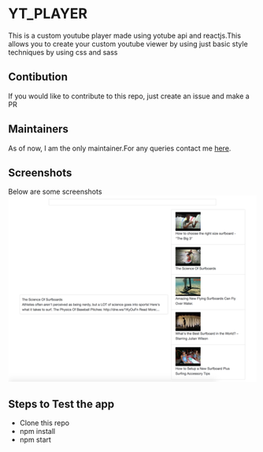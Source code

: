 # YT_PLAYER

<p>This is a custom youtube player made using yotube api and reactjs.This allows you to create your custom youtube viewer by using just basic style techniques by using css and sass</p>

## Contibution
<p>If you would like to contribute to this repo, just create an issue and make a PR</p>

## Maintainers
<span>As of now, I am the only maintainer.For any queries contact me [here](https://github.com/stealthanthrax).</span>

## Screenshots
Below are some screenshots
![Screenshot](img.png)

## Steps to Test the app
* Clone this repo 
* npm install
* npm start
